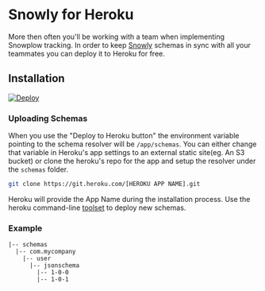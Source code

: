 # Snowly for Heroku

More then often you'll be working with a team when implementing Snowplow tracking. In order to keep [Snowly](https://github.com/angelim/snowly) schemas in sync with all your teammates you can deploy it to Heroku for free.

## Installation

[![Deploy](https://www.herokucdn.com/deploy/button.svg)](https://heroku.com/deploy?env[DEVELOPMENT_IGLU_RESOLVER_PATH]=/app/schemas/)

### Uploading Schemas

When you use the "Deploy to Heroku button" the environment variable pointing to the schema resolver will be `/app/schemas`. You can either change that variable in Heroku's app settings to an external static site(eg. An S3 bucket) or clone the heroku's repo for the app and setup the resolver under the `schemas` folder.

```bash
git clone https://git.heroku.com/[HEROKU APP NAME].git
```

Heroku will provide the App Name during the installation process. Use the heroku command-line [toolset](https://devcenter.heroku.com/articles/getting-started-with-ruby#set-up) to deploy new schemas.

### Example

```
|-- schemas
  |-- com.mycompany
    |-- user
      |-- jsonschema
        |-- 1-0-0
        |-- 1-0-1
```